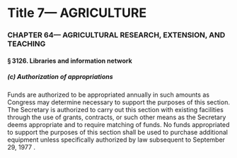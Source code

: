 
# Title 7— AGRICULTURE
### CHAPTER 64— AGRICULTURAL RESEARCH, EXTENSION, AND TEACHING
#### § 3126. Libraries and information network
##### (c) Authorization of appropriations

Funds are authorized to be appropriated annually in such amounts as Congress may determine necessary to support the purposes of this section. The Secretary is authorized to carry out this section with existing facilities through the use of grants, contracts, or such other means as the Secretary deems appropriate and to require matching of funds. No funds appropriated to support the purposes of this section shall be used to purchase additional equipment unless specifically authorized by law subsequent to September 29, 1977 .
